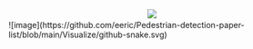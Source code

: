 
<div align="center"> <img src="https://github-profile-trophy.vercel.app/?username=eeric" /> </div>
![image](https://github.com/eeric/Pedestrian-detection-paper-list/blob/main/Visualize/github-snake.svg)



